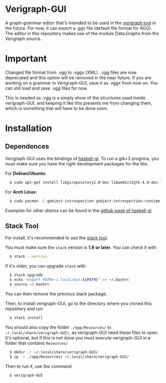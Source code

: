 # Verigraph-GUI

A graph-grammar editor that's intended to be used in the [verigraph tool](https://github.com/Verites/verigraph) in the future.
For now, it can export a .ggx file (default file format for AGG).
The editor in this repository makes use of the module Data.Graphs from the Verigraph source.

# Important

Changed file format from .vgg to .vggx (XML). .vgg files are now deprecated and this option will be removed in the near future. If you are working on a grammar in Verigraph-GUI, save it as .vggx from now on. You can still load and save .vgg files for now.

This is needed as .vgg is a simply show of the structures used inside verigraph-GUI, and keeping it like this prevents me from changing them, which is something that will have to be done soon.


# Installation

## Dependences

Verigraph-GUI uses the bindings of [haskell-gi](https://github.com/haskell-gi/haskell-gi).
To run a gtk+3 progrma, you must make sure you have the right development packages for the libs.

For **Debian/Ubuntu**:
```bash
  $ sudo apt-get install libgirepository1.0-dev libwebkit2gtk-4.0-dev libgtksourceview-3.0-dev
```

For **Arch Linux**:
```bash
  $ sudo pacman -S gobject-introspection gobject-introspection-runtime gtksourceview3 webkit2gtk
```

Examples for other distros can be found in the [github page of haskell-gi](https://github.com/haskell-gi/haskell-gi).

## Stack Tool

For install, it's recommended to use the [stack tool](https://docs.haskellstack.org/en/stable/README/).


You must make sure the `stack` version is **1.6 or later**.
You can check it with
```bash
  $ stack --version
```

If it's older, you can upgrade `stack` with
```bash
  $ stack upgrade
  $ echo "export PATH=~/.local/bin:${PATH}" >> ~/.bashrc
  $ source ~/.bashrc
```
You can then remove the previous stack package.

Then, to install verigraph-GUI, go to the directory where you cloned this repository and run

```bash
  $ stack install
```

You should also copy the folder `./app/Resources/` to `~/.local/share/verigraph-GUI/`, as verigraph-GUI need these files to open. It's optional, but if this is not done you must execute verigraph-GUI in a folder that contains `Resources/`

```bash
  $ mkdir -r ~/.local/share/verigraph-GUI/
  $ cp -r ./app/Resources/ ~/.local/share/verigraph-GUI/
```

Then to run it, use the command
```bash
  $ verigraph-GUI
```
